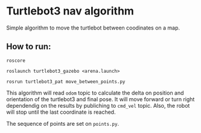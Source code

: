 # Turtlebot3 nav algorithm
Simple algorithm to move the turtlebot between coodinates on a map.

## How to run:
```
roscore

roslaunch turtlebot3_gazebo <arena.launch>

rosrun turtlebot3_pat move_between_points.py
```

This algorithm will read `odom` topic to calculate the delta on position and orientation of the turtlebot3 and final pose. It will move forward or turn right dependendig on the results by publiching to `cmd_vel` topic. Also, the robot will stop until the last coordinate is reached.

The sequence of points are set on `points.py`.